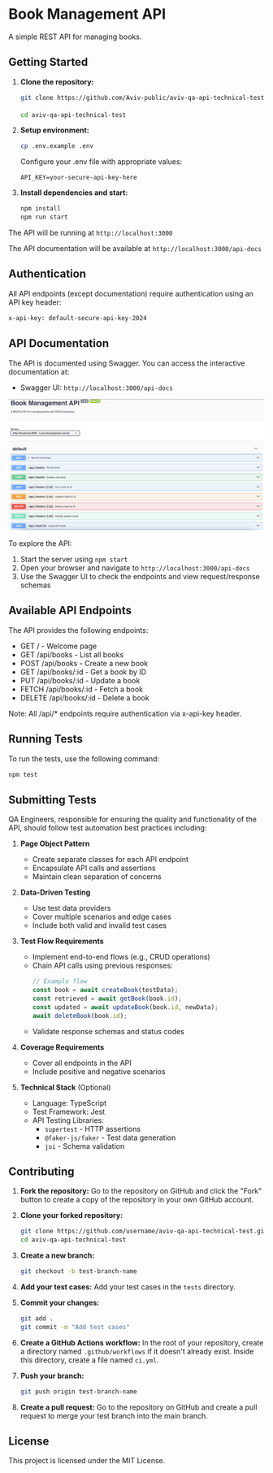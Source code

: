 # Book Management API

A simple REST API for managing books.

## Getting Started

1. **Clone the repository:**
    ```bash
    git clone https://github.com/Aviv-public/aviv-qa-api-technical-test.git

    cd aviv-qa-api-technical-test
    ```

2. **Setup environment:**
    ```bash
    cp .env.example .env
    ```
    Configure your .env file with appropriate values:
    ```
    API_KEY=your-secure-api-key-here
    ```

3. **Install dependencies and start:**
    ```bash
    npm install
    npm run start
    ```

The API will be running at `http://localhost:3000`

The API documentation will be available at `http://localhost:3000/api-docs`

## Authentication

All API endpoints (except documentation) require authentication using an API key header:

```bash
x-api-key: default-secure-api-key-2024
```

## API Documentation

The API is documented using Swagger. You can access the interactive documentation at:
- Swagger UI: `http://localhost:3000/api-docs`

![Alt text](/images/swagger.png?raw=true "Swagger UI")

To explore the API:
1. Start the server using `npm start`
2. Open your browser and navigate to `http://localhost:3000/api-docs`
3. Use the Swagger UI to check the endpoints and view request/response schemas

## Available API Endpoints

The API provides the following endpoints:

- GET / - Welcome page
- GET /api/books - List all books
- POST /api/books - Create a new book
- GET /api/books/:id - Get a book by ID
- PUT /api/books/:id - Update a book
- FETCH /api/books/:id - Fetch a book
- DELETE /api/books/:id - Delete a book

Note: All /api/* endpoints require authentication via x-api-key header.

## Running Tests

To run the tests, use the following command:
```bash
npm test
```

## Submitting Tests
QA Engineers, responsible for ensuring the quality and functionality of the API, should follow test automation best practices including:

1. **Page Object Pattern**
   - Create separate classes for each API endpoint
   - Encapsulate API calls and assertions
   - Maintain clean separation of concerns

2. **Data-Driven Testing**
   - Use test data providers
   - Cover multiple scenarios and edge cases
   - Include both valid and invalid test cases

3. **Test Flow Requirements**
   - Implement end-to-end flows (e.g., CRUD operations)
   - Chain API calls using previous responses:
     ```typescript
     // Example flow
     const book = await createBook(testData);
     const retrieved = await getBook(book.id);
     const updated = await updateBook(book.id, newData);
     await deleteBook(book.id);
     ```
   - Validate response schemas and status codes

4. **Coverage Requirements**
   - Cover all endpoints in the API
   - Include positive and negative scenarios

5. **Technical Stack** (Optional)
   - Language: TypeScript
   - Test Framework: Jest
   - API Testing Libraries:
     - `supertest` - HTTP assertions
     - `@faker-js/faker` - Test data generation
     - `joi` - Schema validation

## Contributing

1. **Fork the repository:**
    Go to the repository on GitHub and click the "Fork" button to create a copy of the repository in your own GitHub account.

2. **Clone your forked repository:**
    ```bash
    git clone https://github.com/username/aviv-qa-api-technical-test.git
    cd aviv-qa-api-technical-test
    ```

3. **Create a new branch:**
    ```bash
    git checkout -b test-branch-name
    ```

4. **Add your test cases:**
    Add your test cases in the `tests` directory.

5. **Commit your changes:**
    ```bash
    git add .
    git commit -m "Add test cases"
    ```

6. **Create a GitHub Actions workflow:**
    In the root of your repository, create a directory named `.github/workflows` if it doesn't already exist. Inside this directory, create a file named `ci.yml`.
7. **Push your branch:**
    ```bash
    git push origin test-branch-name
    ```

8. **Create a pull request:**
    Go to the repository on GitHub and create a pull request to merge your test branch into the main branch.

## License

This project is licensed under the MIT License.
